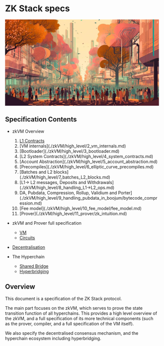 # ZK Stack specs

![Logo](./zk-the-collective-action.jpeg)

## Specification Contents

- zkVM Overview
  <head> 
  <style> ol {list-style-type: lower-arabic;} 
  </style>
  </head>

  <ol>
  <li>
    <a href="./zkVM/high_level/1_l1_smart_contracts.md "> L1 Contracts</a> </li>
    <li> [VM internals](./zkVM/high_level/2_vm_internals.md)</li>
    <li> [Bootloader](./zkVM/high_level/3_bootloader.md)</li>
    <li> [L2 System Contracts](./zkVM/high_level/4_system_contracts.md)</li>
    <li> [Account Abstraction](./zkVM/high_level/5_account_abstraction.md)</li>
    <li> [Precompiles](./zkVM/high_level/6_elliptic_curve_precompiles.md)</li>
    <li> [Batches and L2 blocks](./zkVM/high_level/7_batches_L2_blocks.md)</li>
    <li> [L1-> L2 messages, Deposits and Withdrawals](./zkVM/high_level/8_handling_L1→L2_ops.md)</li>
    <li> DA, Pubdata, Compression, Rollup, Validium and Porter](./zkVM/high_level/9_handling_pubdata_in_boojum/bytecode_compression.md)</li>
    <li> [Fee model](./zkVM/high_level/10_fee_model/fee_model.md)</li>
    <li> [Prover](./zkVM/high_level/11_prover/zk_intuition.md)</li>
  </ol>

- zkVM and Prover full specification
  - [VM](./zkVM/VM_and_prover/VM_section/zkSync_era_virtual_machine_primer.md)
  - [Circuits](./zkVM/VM_and_prover/circuits_section/intro_to_zkSync’s_ZK.md)
- [Decentralisation](./zkVM/Decentralisation/network_design_for_zkSync_BFT.md)
- The Hyperchain
  - [Shared Bridge](./the_hyperchain/1_shared_bridge.md)
  - [Hyperbridging](./the_hyperchain/2_hyperbridges.md)

## Overview

This document is a specification of the ZK Stack protocol.

The main part focuses on the zkVM, which serves to prove the state transition function of all hyperchains. This provides
a high level overview of the zkVM, and a full specification of its more technical components (such as the prover,
compiler, and a full specification of the VM itself).

We also specify the decentralised consensus mechanism, and the hyperchain ecosystem including hyperbridging.
